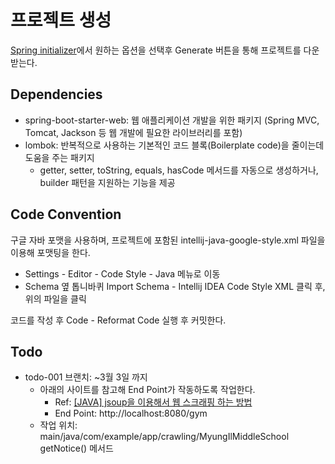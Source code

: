 # 프로젝트 생성

[Spring initializer](https://start.spring.io)에서 원하는 옵션을 선택후 Generate 버튼을 통해 프로젝트를 다운 받는다.

## Dependencies

- spring-boot-starter-web: 웹 애플리케이션 개발을 위한 패키지 (Spring MVC, Tomcat, Jackson 등 웹 개발에 필요한 라이브러리를 포함)
- lombok: 반복적으로 사용하는 기본적인 코드 블록(Boilerplate code)을 줄이는데 도움을 주는 패키지
    - getter, setter, toString, equals, hasCode 메서드를 자동으로 생성하거나, builder 패턴을 지원하는 기능을 제공

## Code Convention

구글 자바 포맷을 사용하며, 프로젝트에 포함된 intellij-java-google-style.xml 파일을 이용해 포맷팅을 한다.

- Settings - Editor - Code Style - Java 메뉴로 이동
- Schema 옆 톱니바퀴 Import Schema - Intellij IDEA Code Style XML 클릭 후, 위의 파일을 클릭

코드를 작성 후 Code - Reformat Code 실행 후 커밋한다.

## Todo

- todo-001 브랜치: ~3월 3일 까지
  - 아래의 사이트를 참고해 End Point가 작동하도록 작업한다.
    - Ref: [[JAVA] jsoup을 이용해서 웹 스크래핑 하는 방법](https://hyeonju0121.tistory.com/73)
    - End Point: http://localhost:8080/gym
  - 작업 위치: main/java/com/example/app/crawling/MyungIlMiddleSchool getNotice() 메서드